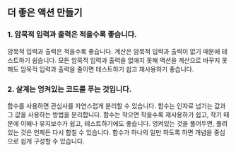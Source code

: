 ## 더 좋은 액션 만들기

### 1. 암묵적 입력과 출력은 적을수록 좋습니다.

암묵적 입력과 출력은 적을수록 좋습니다. 계산은 암묵적 입력과 출력이 없기 때문에 테스트하기 쉽습니다. 모든 암묵적 입력과 출력을 없애지 못해 액션을 계산으로 바꾸지 못해도 암묵적 입력과 출력을 줄이면 테스트하기 쉽고 재사용하기 좋습니다.

### 2. 살계는 엉켜있는 코드를 푸는 것입니다.

함수를 사용하면 관심사를 자연스럽게 분리할 수 있습니다. 함수는 인자로 넘기는 값과 그 값을 사용하는 방법을 분리합니다. 함수는 작으면 작을수록 재사용하기 쉽고, 작기 때문에 이해나 유지보수가 쉽고, 테스트하기에도 좋습니다. 엉켜있는 것을 풀어두면, 풀려있는 것은 언제든 다시 합칠 수 있습니다. 함수가 하나의 일만 하도록 하면 개념을 중심으로 쉽게 구성할 수 있습니다.
